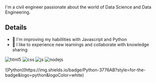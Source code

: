 I'm a civil engineer passionate about the world of Data Science and Data Engineering.


## Details

- 🌱 I'm improving my habillities with Javascript and Python
- 🤗 I like to experience new learnings and collaborate with knowledge sharing





<div style="display: inline_block">
  <img align="center" alt="html5" src="https://img.shields.io/badge/HTML5-E34F26?style=for-the-badge&logo=html5&logoColor=white" />
  <img align="center" alt="css" src="https://img.shields.io/badge/CSS3-1572B6?style=for-the-badge&logo=css3&logoColor=white" />
  <img align="center" alt="js" src="https://img.shields.io/badge/JavaScript-F7DF1E?style=for-the-badge&logo=javascript&logoColor=black" />
  <img align="center" alt="nodejs" src="https://img.shields.io/badge/Node.js-43853D?style=for-the-badge&logo=node.js&logoColor=white" />
 
</div><br/>
![Python](https://img.shields.io/badge/Python-3776AB?style=for-the-badge&logo=python&logoColor=white)

